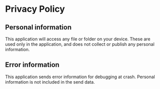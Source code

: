 # Privacy Policy

## Personal information

This application will access any file or folder on your device.
These are used only in the application, and does not collect or publish any personal information.

## Error information

This application sends error information for debugging at crash.
Personal information is not included in the send data.
